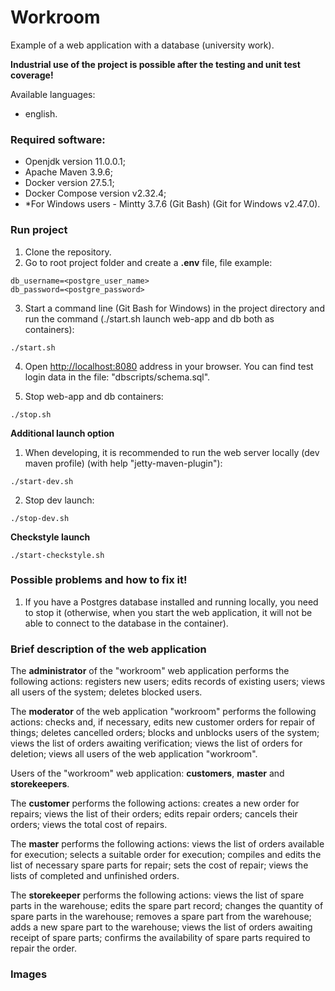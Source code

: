 # Workroom

Example of a web application with a database (university work).

**Industrial use of the project is possible after the testing and unit test coverage!**

Available languages:
* english.

### Required software:
* Openjdk version 11.0.0.1;
* Apache Maven 3.9.6;
* Docker version 27.5.1;
* Docker Compose version v2.32.4;
* *For Windows users - Mintty 3.7.6 (Git Bash) (Git for Windows v2.47.0).

### Run project
1. Clone the repository.
2. Go to root project folder and create a **.env** file, file example:
```
db_username=<postgre_user_name>
db_password=<postgre_password>
```

3. Start a command line (Git Bash for Windows) in the project directory and run the command (./start.sh launch web-app and db both as containers):
```console
./start.sh
```

4. Open [http://localhost:8080](http://localhost:8080/) address in your browser. You can find test login data in the file: "dbscripts/schema.sql".

5. Stop web-app and db containers:
```console
./stop.sh
```

**Additional launch option**

1. When developing, it is recommended to run the web server locally (dev maven profile) (with help "jetty-maven-plugin"):
```console
./start-dev.sh
```

2. Stop dev launch:
```console
./stop-dev.sh
```

**Checkstyle launch**
```console
./start-checkstyle.sh
```

### Possible problems and how to fix it!

1. If you have a Postgres database installed and running locally, you need to stop it (otherwise, when you start the web application, it will not be able to connect to the database in the container).

### Brief description of the web application

The **administrator** of the "workroom" web application performs the following actions: registers new users; edits records of existing users; views all users of the system; deletes blocked users.

The **moderator** of the web application "workroom" performs the following actions: checks and, if necessary, edits new customer orders for repair of things; deletes cancelled orders; blocks and unblocks users of the system; views the list of orders awaiting verification; views the list of orders for deletion; views all users of the web application "workroom".

Users of the "workroom" web application: **customers**, **master** and **storekeepers**.

The **customer** performs the following actions: creates a new order for repairs; views the list of their orders; edits repair orders; cancels their orders; views the total cost of repairs.

The **master** performs the following actions: views the list of orders available for execution; selects a suitable order for execution; compiles and edits the list of necessary spare parts for repair; sets the cost of repair; views the lists of completed and unfinished orders.

The **storekeeper** performs the following actions: views the list of spare parts in the warehouse; edits the spare part record; changes the quantity of spare parts in the warehouse; removes a spare part from the warehouse; adds a new spare part to the warehouse; views the list of orders awaiting receipt of spare parts; confirms the availability of spare parts required to repair the order.

### Images